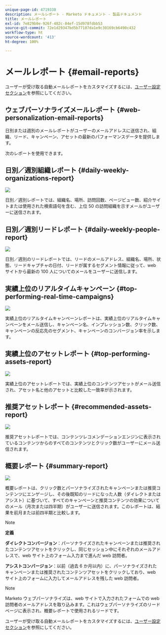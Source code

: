 ```yaml
---
unique-page-id: 4719338
description: メールレポート - Marketo ドキュメント - 製品ドキュメント
title: メールレポート
exl-id: 7e829b0e-926f-482c-84ef-15d978fdbb53
source-git-commit: 72e1d29347bd5b77107da1e9c30169cb6490c432
workflow-type: ht
source-wordcount: '413'
ht-degree: 100%

---
```


# メールレポート {#email-reports}

ユーザーが受け取る自動メールレポートをカスタマイズするには、[ユーザー設定セクション](/help/marketo/product-docs/web-personalization/getting-started/user-settings.md)を参照にしてください。

## ウェブパーソナライズメールレポート {#web-personalization-email-reports}

日別または週別のメールレポートがユーザーのメールアドレスに送信され、組織、リード、キャンペーン、アセットの最新のパフォーマンスデータを提供します。

次のレポートを使用できます。

## 日別／週別組織レポート {#daily-weekly-organizations-report}

![](assets/image2014-12-6-13-3a32-3a8.png)

日別／週別レポートでは、組織名、場所、訪問回数、ページビュー数、紹介サイトまたは使用された検索語句を含む、上位 50 の訪問組織を示すメールがユーザーに送信されます。

## 日別／週別リードレポート {#daily-weekly-people-report}

![](assets/two.png)

日別／週別のリードレポートでは、リードのメールアドレス、組織名、場所、状態、リードキャプチャの日付、リードが属するセグメント情報に従って、web サイトから最新の 100 人についてのメールをユーザーに送信します。

## 実績上位のリアルタイムキャンペーン {#top-performing-real-time-campaigns}

![](assets/image2014-12-6-13-3a32-3a31.png)

実績上位のリアルタイムキャンペーンレポートは、実績上位のリアルタイムキャンペーンをメール送信し、キャンペーン名、インプレッション数、クリック数、キャンペーンの反応先のセグメント、キャンペーンのコンバージョン率を示します。

## 実績上位のアセットレポート {#top-performing-assets-report}

![](assets/image2014-12-6-13-3a29-3a5.png)

実績上位のアセットレポートでは、実績上位のコンテンツアセットがメール送信され、アセット名と他のアセットと比較した一致率が示されます。

## 推奨アセットレポート {#recommended-assets-report}

![](assets/image2014-12-6-13-3a28-3a43.png)

推奨アセットレポートでは、コンテンツレコメンデーションエンジンに表示されているコンテンツからのすべてのコンテンツとクリック数がユーザーにメール送信されます。

## 概要レポート {#summary-report}

![](assets/six.png)

概要レポートは、クリック数とパーソナライズされたキャンペーンまたは推奨コンテンツにエンゲージし、その後既知のリードになった人数（ダイレクトまたはアシスト）に基づいて、すべてのキャンペーンと推奨コンテンツの効果についてのメール（月次または四半期）がユーザーに送信されます。このレポートは、結果を前月または前四半期と比較します。

>[!NOTE]
>
>**定義**
>
>**ダイレクトコンバージョン**：パーソナライズされたキャンペーンまたは推奨されたコンテンツアセットをクリックし、同じセッション中にそれぞれのメールアドレスで、web サイト上のフォーム入力まで進んだ web 訪問者。
>
>**アシストコンバージョン**：以前（過去 6 か月以内）に、パーソナライズされたキャンペーンまたは推奨されたコンテンツアセットをクリックしており、web サイト上のフォームに入力してメールアドレスを残した web 訪問者。

>[!NOTE]
>
>Marketo ウェブパーソナライズは、web サイトで入力されたフォームでの web 訪問者のメールアドレスを取り込みます。これはウェブパーソナライズのリードページに表示され、概要レポートで使用されるリードです。

ユーザーが受け取る自動メールレポートをカスタマイズするには、[ユーザー設定セクション](/help/marketo/product-docs/web-personalization/getting-started/user-settings.md)を参照にしてください。
